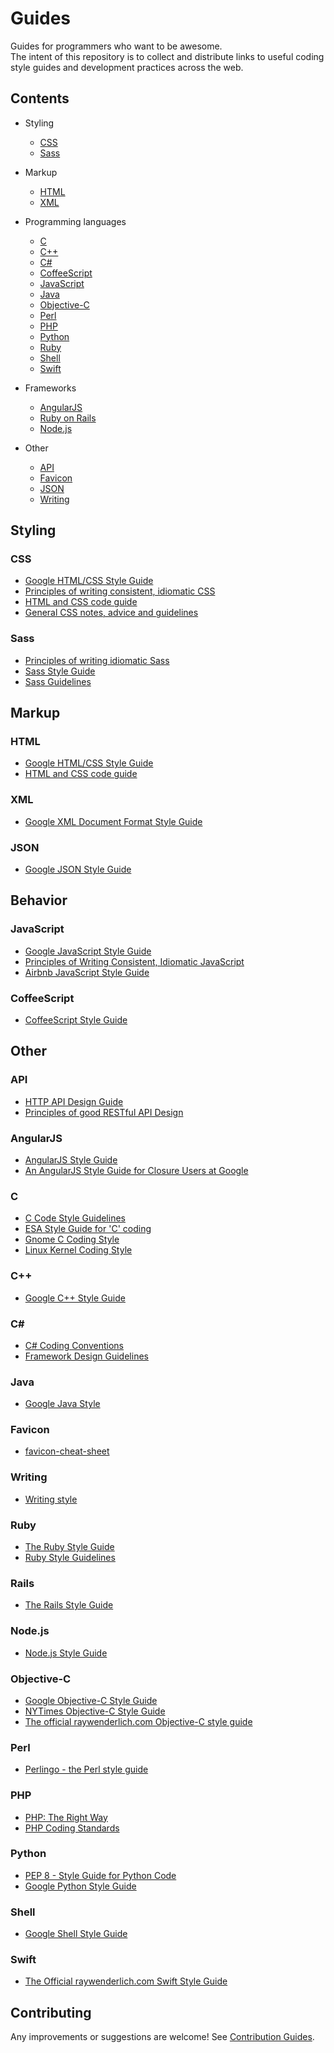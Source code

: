 # Guides

Guides for programmers who want to be awesome.  
The intent of this repository is to collect and distribute links to useful
coding style guides and development practices across the web.

## Contents

+ Styling
  + [CSS](#css)
  + [Sass](#sass)

+ Markup
  + [HTML](#html)
  + [XML](#xml)

+ Programming languages
  + [C](#c)
  + [C++](#c-1)
  + [C#](#c-2)
  + [CoffeeScript](#coffeescript)
  + [JavaScript](#javascript)
  + [Java](#java)
  + [Objective-C](#objective-c)
  + [Perl](#perl)
  + [PHP](#php)
  + [Python](#python)
  + [Ruby](#ruby)
  + [Shell](#shell)
  + [Swift](#swift)

+ Frameworks
  + [AngularJS](#angularjs)
  + [Ruby on Rails](#rails)
  + [Node.js](#nodejs)

+ Other
  + [API](#api)
  + [Favicon](#favicon)
  + [JSON](#json)
  + [Writing](#writing)

## Styling

### CSS

+ [Google HTML/CSS Style Guide](http://google-styleguide.googlecode.com/svn/trunk/htmlcssguide.xml)
+ [Principles of writing consistent, idiomatic CSS](https://github.com/necolas/idiomatic-css#readme)
+ [HTML and CSS code guide](https://github.com/mdo/code-guide#readme)
+ [General CSS notes, advice and guidelines](https://github.com/csswizardry/CSS-Guidelines#readme)

### Sass

+ [Principles of writing idiomatic Sass](https://github.com/anthonyshort/idiomatic-sass#readme)
+ [Sass Style Guide](http://css-tricks.com/sass-style-guide/)
+ [Sass Guidelines](http://sass-guidelin.es/)

## Markup

### HTML

+ [Google HTML/CSS Style Guide](http://google-styleguide.googlecode.com/svn/trunk/htmlcssguide.xml)
+ [HTML and CSS code guide](https://github.com/mdo/code-guide#readme)

### XML

+ [Google XML Document Format Style Guide](http://google-styleguide.googlecode.com/svn/trunk/xmlstyle.html)

### JSON

+ [Google JSON Style Guide](http://google-styleguide.googlecode.com/svn/trunk/jsoncstyleguide.xml)

## Behavior

### JavaScript

+ [Google JavaScript Style Guide](http://google-styleguide.googlecode.com/svn/trunk/javascriptguide.xml)
+ [Principles of Writing Consistent, Idiomatic JavaScript](https://github.com/rwldrn/idiomatic.js#readme)
+ [Airbnb JavaScript Style Guide](https://github.com/airbnb/javascript#readme)

### CoffeeScript

+ [CoffeeScript Style Guide](https://github.com/polarmobile/coffeescript-style-guide#readme)

## Other

### API

+ [HTTP API Design Guide](https://github.com/interagent/http-api-design#readme)
+ [Principles of good RESTful API Design](http://codeplanet.io/principles-good-restful-api-design/)

### AngularJS

+ [AngularJS Style Guide](https://github.com/johnpapa/angularjs-styleguide#readme)
+ [An AngularJS Style Guide for Closure Users at Google](https://google-styleguide.googlecode.com/svn/trunk/angularjs-google-style.html)

### C
+ [C Code Style Guidelines](http://www.cs.swarthmore.edu/~newhall/unixhelp/c_codestyle.html)
+ [ESA Style Guide for 'C' coding](http://www.maultech.com/chrislott/resources/cstyle/cstyle-ESA-OZ-v2.txt)
+ [Gnome C Coding Style](https://help.gnome.org/users/programming-guidelines/stable/c-coding-style.html.en)
+ [Linux Kernel Coding Style](https://www.kernel.org/doc/Documentation/CodingStyle)

### C++

+ [Google C++ Style Guide](http://google-styleguide.googlecode.com/svn/trunk/cppguide.xml)

### C&#35;

+ [C# Coding Conventions](http://msdn.microsoft.com/en-us/library/ff926074.aspx)
+ [Framework Design Guidelines](http://msdn.microsoft.com/en-us/library/ms229042.aspx)

### Java

+ [Google Java Style](http://google-styleguide.googlecode.com/svn/trunk/javaguide.html)

### Favicon

+ [favicon-cheat-sheet](https://github.com/audreyr/favicon-cheat-sheet#readme)

### Writing

+ [Writing style](https://design.atlassian.com/latest/product/foundations/writing-style/)

### Ruby

+ [The Ruby Style Guide](https://github.com/bbatsov/ruby-style-guide#readme)
+ [Ruby Style Guidelines](http://www.caliban.org/ruby/rubyguide.shtml#style)

### Rails

+ [The Rails Style Guide](https://github.com/bbatsov/rails-style-guide#readme)

### Node.js

+ [Node.js Style Guide](https://github.com/felixge/node-style-guide#readme)

### Objective-C

+ [Google Objective-C Style Guide](http://google-styleguide.googlecode.com/svn/trunk/objcguide.xml)
+ [NYTimes Objective-C Style Guide](https://github.com/NYTimes/objective-c-style-guide#readme)
+ [The official raywenderlich.com Objective-C style guide](https://github.com/raywenderlich/objective-c-style-guide#readme)

### Perl

+ [Perlingo - the Perl style guide](http://kulnet.kuleuven.be/perlcourse/perlingo.html)

### PHP

+ [PHP: The Right Way](http://www.phptherightway.com/)
+ [PHP Coding Standards](https://github.com/maxdmyers/php-style-guide#readme)

### Python

+ [PEP 8 - Style Guide for Python Code](https://www.python.org/dev/peps/pep-0008/)
+ [Google Python Style Guide](http://google-styleguide.googlecode.com/svn/trunk/pyguide.html)

### Shell

+ [Google Shell Style Guide](http://google-styleguide.googlecode.com/svn/trunk/shell.xml)

### Swift

+ [The Official raywenderlich.com Swift Style Guide](https://github.com/raywenderlich/swift-style-guide#readme)

## Contributing

Any improvements or suggestions are welcome!
See [Contribution Guides](https://github.com/NARKOZ/guides/blob/master/CONTRIBUTING.md).
